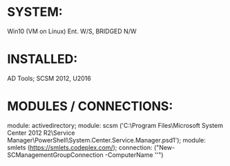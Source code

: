 # SYSTEM:
  Win10 (VM on Linux) Ent. W/S, BRIDGED N/W

# INSTALLED:
  AD Tools;
  SCSM 2012, U2016

# MODULES / CONNECTIONS:
  module: activedirectory;
  module: scsm ('C:\Program Files\Microsoft System Center 2012 R2\Service Manager\PowerShell\System.Center.Service.Manager.psd1');
  module: smlets (https://smlets.codeplex.com/);
  connection: <scsm server name> ("New-SCManagementGroupConnection -ComputerName '<scsm server name>'")
